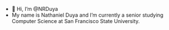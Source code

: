- 👋 Hi, I’m @NRDuya
- My name is Nathaniel Duya and I’m currently a senior studying Computer Science at San Francisco State University.

<!---
NRDuya/NRDuya is a ✨ special ✨ repository because its `README.md` (this file) appears on your GitHub profile.
You can click the Preview link to take a look at your changes.
--->
